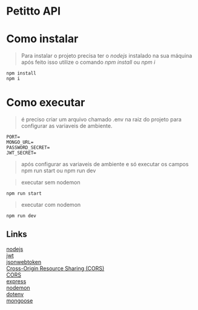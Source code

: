 # Petitto API

# Como instalar

> Para instalar o projeto precisa ter o *nodejs* instalado na sua máquina após feito isso utilize o comando *npm install* ou *npm i*

```
npm install
npm i
```

# Como executar
> é preciso criar um arquivo chamado .env na raiz do projeto para configurar as variaveis de ambiente.
```
PORT=
MONGO_URL=
PASSWORD_SECRET=
JWT_SECRET=
```
> após configurar as variaveis de ambiente e só executar os campos npm run start ou npm run dev
 
> executar sem nodemon
```
npm run start
```
> executar com nodemon
```
npm run dev
```

## Links  
[nodejs](https://nodejs.dev/)  
[jwt](https://jwt.io/)  
[jsonwebtoken](https://www.npmjs.com/package/jsonwebtoken)  
[Cross-Origin Resource Sharing (CORS)](https://developer.mozilla.org/pt-BR/docs/Web/HTTP/CORS)  
[CORS](https://www.npmjs.com/package/cors)  
[express](https://expressjs.com/pt-br/)  
[nodemon](https://www.npmjs.com/package/nodemon)  
[dotenv](https://www.npmjs.com/package/dotenv)  
[mongoose](https://www.npmjs.com/package/mongoose)